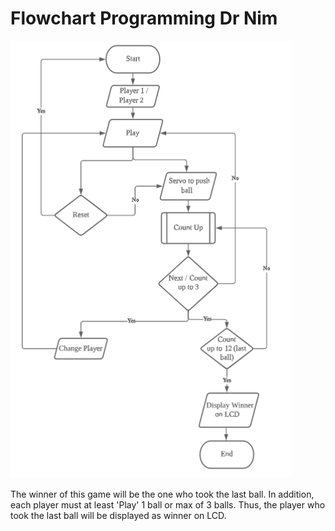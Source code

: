 # Flowchart Programming Dr Nim

<p align = "centre">
<img src="https://github.com/hamdibadrul/Embeded-Design/blob/main/Assignment/Flowchart%20Programming%20Assignment%203.PNG" width = "450" height = "700" />
     </p>

The winner of this game will be the one who took the last ball. In addition, each player must at least 'Play' 1 ball or max of 3 balls.
Thus, the player who took the last ball will be displayed as winner on LCD.
